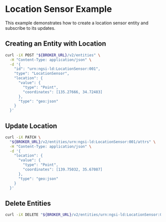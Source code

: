 # Location Sensor Example

This example demonstrates how to create a location sensor entity and subscribe
to its updates.

## Creating an Entity with Location

```bash
curl -iX POST "${BROKER_URL}/v2/entities" \
  -H "Content-Type: application/json" \
  -d '{
    "id": "urn:ngsi-ld:LocationSensor:001",
    "type": "LocationSensor",
    "location": {
      "value": {
        "type": "Point",
        "coordinates": [135.27666, 34.72483]
      },
      "type": "geo:json"
    }
  }'
```

## Update Location

```bash
curl -iX PATCH \
  "${BROKER_URL}/v2/entities/urn:ngsi-ld:LocationSensor:001/attrs" \
  -H "Content-Type: application/json" \
  -d '{
    "location": {
      "value": {
        "type": "Point",
        "coordinates": [139.75032, 35.67087]
      },
      "type": "geo:json"
    }
  }'
```

## Delete Entities

```bash
curl -iX DELETE "${BROKER_URL}/v2/entities/urn:ngsi-ld:LocationSensor:001"
```
